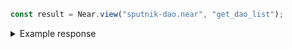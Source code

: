 ```js
const result = Near.view("sputnik-dao.near", "get_dao_list");
```

<details>
<summary>Example response</summary>
<p>

```js
[
  'ref-finance.sputnik-dao.near'
  'gaming-dao.sputnik-dao.near',
  ...
]
```

</p>

</details>
